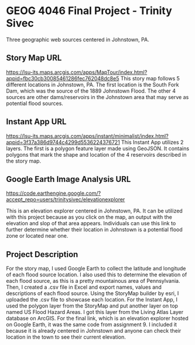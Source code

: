 # GEOG 4046 Final Project - Trinity Sivec
Three geographic web sources centered in Johnstown, PA.

## Story Map URL
https://lsu-its.maps.arcgis.com/apps/MapTour/index.html?appid=fbc30cb30085461286fec762048dc8e5
This story map follows 5 different locations in Johnstown, PA. The first location is the South Fork Dam, which was the source of the 1889 Johnstown Flood. The other 4 sources are other dams/reservoirs in the Johnstown area that may serve as potential flood sources.

## Instant App URL
https://lsu-its.maps.arcgis.com/apps/instant/minimalist/index.html?appid=3f37a386d9744c4299d5536224376721
This Instant App utilizes 2 layers. The first is a polygon feature layer made using GeoJSON. It contains polygons that mark the shape and location of the 4 reservoirs described in the story map.

## Google Earth Image Analysis URL

https://code.earthengine.google.com/?accept_repo=users/trinitysivec/elevationexplorer

This is an elevation explorer centered in Johnstown, PA. It can be utilized with this project because as you click on the map, an output with the elevation and slop of that area appears. Individuals can use this link to further determine whether their location in Johnstown is a potential flood zone or located near one.

## Project Description
For the story map, I used Google Earth to collect the latitude and longitude of each flood source location. I also used this to determine the elevation of each flood source, as this is a pretty mountainous area of Pennsylvania. Then, I created a .csv file in Excel and export names, values and descriptions of each flood source. Using the StoryMap builder by esri, I uploaded the .csv file to showcase each location. For the Instant App, I used the polygon layer from the StoryMap and put another layer on top named US Flood Hazard Areas. I got this layer from the Living Atlas Layer database on ArcGIS. For the final link, which is an elevation explorer hosted on Google Earth, it was the same code from assignment 9. I included it because it is already centered in Johnstown and anyone can check their location in the town to see their current elevation. 

